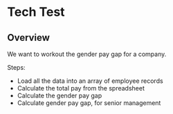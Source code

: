 # Tech Test

## Overview

We want to workout the gender pay gap for a company. 

Steps:

* Load all the data into an array of employee records
* Calculate the total pay from the spreadsheet
* Calculate the gender pay gap
* Calculate gender pay gap, for senior management

